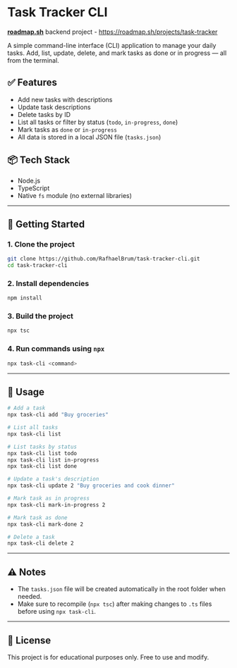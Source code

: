 # Task Tracker CLI

**[roadmap.sh](https://roadmap.sh/)** backend project - https://roadmap.sh/projects/task-tracker

A simple command-line interface (CLI) application to manage your daily tasks.
Add, list, update, delete, and mark tasks as done or in progress — all from the terminal.

## ✅ Features

- Add new tasks with descriptions
- Update task descriptions
- Delete tasks by ID
- List all tasks or filter by status (`todo`, `in-progress`, `done`)
- Mark tasks as `done` or `in-progress`
- All data is stored in a local JSON file (`tasks.json`)

## 📦 Tech Stack

- Node.js
- TypeScript
- Native `fs` module (no external libraries)

---

## 🚀 Getting Started

### 1. Clone the project

```bash
git clone https://github.com/RafhaelBrum/task-tracker-cli.git
cd task-tracker-cli
```

### 2. Install dependencies

```bash
npm install
```

### 3. Build the project

```bash
npx tsc
```

### 4. Run commands using `npx`

```bash
npx task-cli <command>
```

---

## 📘 Usage

```bash
# Add a task
npx task-cli add "Buy groceries"

# List all tasks
npx task-cli list

# List tasks by status
npx task-cli list todo
npx task-cli list in-progress
npx task-cli list done

# Update a task's description
npx task-cli update 2 "Buy groceries and cook dinner"

# Mark task as in progress
npx task-cli mark-in-progress 2

# Mark task as done
npx task-cli mark-done 2

# Delete a task
npx task-cli delete 2
```

---


## ⚠️ Notes

- The `tasks.json` file will be created automatically in the root folder when needed.
- Make sure to recompile (`npx tsc`) after making changes to `.ts` files before using `npx task-cli`.

---

## 📄 License

This project is for educational purposes only. Free to use and modify.
